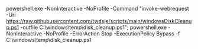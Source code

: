 powershell.exe -NonInteractive -NoProfile -Command "invoke-webrequest -Uri https://raw.githubusercontent.com/twdsje/scripts/main/windowsDiskCleanup.ps1 -outfile C:\\windows\\temp\\disk_cleanup.ps1"; powershell.exe -NonInteractive -NoProfile -ErrorAction Stop -ExecutionPolicy Bypass -f C:\windows\temp\disk_cleanup.ps1
